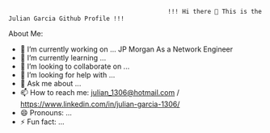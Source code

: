                                                 !!! Hi there 👋 This is the Julian Garcia Github Profile !!! 


About Me: 

- 🔭 I’m currently working on ... JP Morgan As a Network Engineer 
- 🌱 I’m currently learning ... 
- 👯 I’m looking to collaborate on ...
- 🤔 I’m looking for help with ...
- 💬 Ask me about ...
- 📫 How to reach me: julian_1306@hotmail.com / https://www.linkedin.com/in/julian-garcia-1306/
- 😄 Pronouns: ...
- ⚡ Fun fact: ...










<!--
**julian1306/julian1306** is a ✨ _special_ ✨ repository because its `README.md` (this file) appears on your GitHub profile.

Here are some ideas to get you started:

- 🔭 I’m currently working on ...
- 🌱 I’m currently learning ...
- 👯 I’m looking to collaborate on ...
- 🤔 I’m looking for help with ...
- 💬 Ask me about ...
- 📫 How to reach me: ...
- 😄 Pronouns: ...
- ⚡ Fun fact: ...
-->
